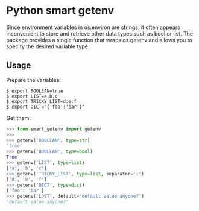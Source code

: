 # Python smart getenv

Since environment variables in os.environ are strings, it often appears inconvenient to store and retrieve other
data types such as bool or list. The package provides a single function that wraps os.getenv and allows
you to specify the desired variable type.


## Usage

Prepare the variables:

```
$ export BOOLEAN=true
$ export LIST=a,b,c
$ export TRICKY_LIST=d:e:f
$ export DICT="{'foo':'bar'}"
```

Get them:

```python
>>> from smart_getenv import getenv
>>>
>>> getenv('BOOLEAN', type=str)
'true'
>>> getenv('BOOLEAN', type=bool)
True
>>> getenv('LIST', type=list)
['a', 'b', 'c']
>>> getenv('TRICKY_LIST', type=list, separator=':')
['d', 'e', 'f']
>>> getenv('DICT', type=dict)
{'foo': 'bar'}
>>> getenv('LOST', default='default value anyone?')
'default value anyone?'
```
